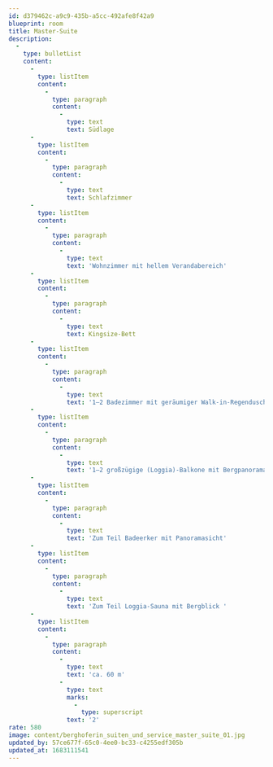 ```yaml
---
id: d379462c-a9c9-435b-a5cc-492afe8f42a9
blueprint: room
title: Master-Suite
description:
  -
    type: bulletList
    content:
      -
        type: listItem
        content:
          -
            type: paragraph
            content:
              -
                type: text
                text: Südlage
      -
        type: listItem
        content:
          -
            type: paragraph
            content:
              -
                type: text
                text: Schlafzimmer
      -
        type: listItem
        content:
          -
            type: paragraph
            content:
              -
                type: text
                text: 'Wohnzimmer mit hellem Verandabereich'
      -
        type: listItem
        content:
          -
            type: paragraph
            content:
              -
                type: text
                text: Kingsize-Bett
      -
        type: listItem
        content:
          -
            type: paragraph
            content:
              -
                type: text
                text: '1–2 Badezimmer mit geräumiger Walk-in-Regendusche bzw. kleiner Walk-in-Eckdusche'
      -
        type: listItem
        content:
          -
            type: paragraph
            content:
              -
                type: text
                text: '1–2 großzügige (Loggia)-Balkone mit Bergpanoramasicht'
      -
        type: listItem
        content:
          -
            type: paragraph
            content:
              -
                type: text
                text: 'Zum Teil Badeerker mit Panoramasicht'
      -
        type: listItem
        content:
          -
            type: paragraph
            content:
              -
                type: text
                text: 'Zum Teil Loggia-Sauna mit Bergblick '
      -
        type: listItem
        content:
          -
            type: paragraph
            content:
              -
                type: text
                text: 'ca. 60 m'
              -
                type: text
                marks:
                  -
                    type: superscript
                text: '2'
rate: 580
image: content/berghoferin_suiten_und_service_master_suite_01.jpg
updated_by: 57ce677f-65c0-4ee0-bc33-c4255edf305b
updated_at: 1683111541
---
```

